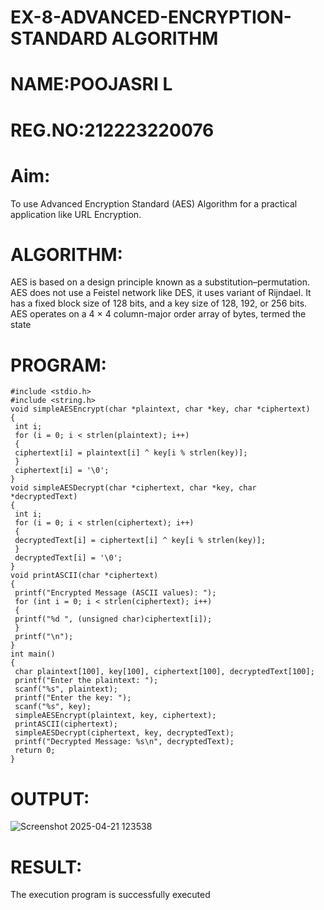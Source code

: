 # EX-8-ADVANCED-ENCRYPTION-STANDARD ALGORITHM
# NAME:POOJASRI L
# REG.NO:212223220076
# Aim:
To use Advanced Encryption Standard (AES) Algorithm for a practical application like URL Encryption.

# ALGORITHM:
AES is based on a design principle known as a substitution–permutation.
AES does not use a Feistel network like DES, it uses variant of Rijndael.
It has a fixed block size of 128 bits, and a key size of 128, 192, or 256 bits.
AES operates on a 4 × 4 column-major order array of bytes, termed the state
# PROGRAM:
```
#include <stdio.h>
#include <string.h>
void simpleAESEncrypt(char *plaintext, char *key, char *ciphertext)
{
 int i;
 for (i = 0; i < strlen(plaintext); i++)
 {
 ciphertext[i] = plaintext[i] ^ key[i % strlen(key)];
 }
 ciphertext[i] = '\0';
}
void simpleAESDecrypt(char *ciphertext, char *key, char *decryptedText)
{
 int i;
 for (i = 0; i < strlen(ciphertext); i++)
 {
 decryptedText[i] = ciphertext[i] ^ key[i % strlen(key)];
 }
 decryptedText[i] = '\0';
}
void printASCII(char *ciphertext)
{
 printf("Encrypted Message (ASCII values): ");
 for (int i = 0; i < strlen(ciphertext); i++)
 {
 printf("%d ", (unsigned char)ciphertext[i]);
 }
 printf("\n");
}
int main()
{
 char plaintext[100], key[100], ciphertext[100], decryptedText[100];
 printf("Enter the plaintext: ");
 scanf("%s", plaintext);
 printf("Enter the key: ");
 scanf("%s", key);
 simpleAESEncrypt(plaintext, key, ciphertext);
 printASCII(ciphertext); 
 simpleAESDecrypt(ciphertext, key, decryptedText);
 printf("Decrypted Message: %s\n", decryptedText);
 return 0;
}
```

# OUTPUT:
![Screenshot 2025-04-21 123538](https://github.com/user-attachments/assets/818dacd6-3ca1-492f-a8a8-3202bac1b5a6)

# RESULT:
The execution program is successfully executed


